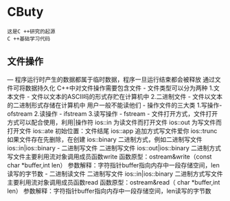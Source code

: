 # CButy
    这是C ++研究的起源
    C ++基础学习代码
## 文件操作
   — 程序运行时产生的数据都属于临时数据，程序一旦运行结束都会被释放
     通过文件可将数据持久化
     C++中对文件操作需要包含文件<fstream>
     - 文件类型可以分为两种
       1.文本文件 - 文件以文本的ASCII吗的形式存贮在计算机中
       2.二进制文件 - 文件以文本的二进制形式存储在计算机中 用户一般不能读他们
     - 操作文件的三大类
       1.写操作-ofstream 2.读操作 - ifstream 3.读写操作 - fstream
     - 文件打开方式，文件打开方式可以配合使用，利用|操作符
       ios::in 为读文件而打开文件
       ios::out 为写文件而打开文件
       ios::ate 初始位置：文件结尾
       ios::app 追加方式写文件爱你
       ios::trunc 如果文件存在先删除，在创建
       ios::binary 二进制方式，例如二进制写文件 ios::in|ios::binary
       - 二进制写文件 二进制写文件 ios::out|ios::binary
         二进制方式写文件主要利用流对象调用成员函数write
         函数原型：ostream&write（const char *buffer,int len）
         参数解释：字符指针buffer指向内存中一段存储空间，len读写的字节数
       - 二进制读文件 二进制写文件 ios::in|ios::binary
         二进制方式写文件主要利用流对象调用成员函数read
         函数原型：ostream&read（ char *buffer,int len）
         参数解释：字符指针buffer指向内存中一段存储空间，len读写的字节数  

